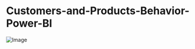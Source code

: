 # Customers-and-Products-Behavior-Power-BI
![Image](https://github.com/user-attachments/assets/4616de50-33cf-4bad-83c7-6e198bbcb47d)
